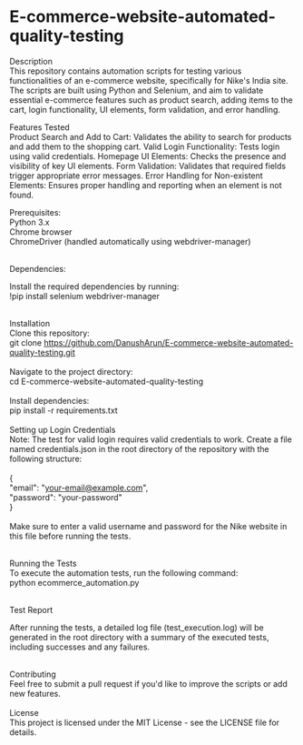 # E-commerce-website-automated-quality-testing

Description <br>
This repository contains automation scripts for testing various functionalities of an e-commerce website, specifically for Nike's India site. The scripts are built using Python and Selenium, and aim to validate essential e-commerce features such as product search, adding items to the cart, login functionality, UI elements, form validation, and error handling.

Features Tested <br>
Product Search and Add to Cart: Validates the ability to search for products and add them to the shopping cart.
Valid Login Functionality: Tests login using valid credentials.
Homepage UI Elements: Checks the presence and visibility of key UI elements.
Form Validation: Validates that required fields trigger appropriate error messages.
Error Handling for Non-existent Elements: Ensures proper handling and reporting when an element is not found.

Prerequisites: <br>
Python 3.x <br>
Chrome browser <br>
ChromeDriver (handled automatically using webdriver-manager) <br> <br>

Dependencies: <br>

Install the required dependencies by running: <br>
!pip install selenium webdriver-manager <br> <br>

Installation <br>
Clone this repository: <br>
git clone https://github.com/DanushArun/E-commerce-website-automated-quality-testing.git 
<br> <br>
Navigate to the project directory: <br>
cd E-commerce-website-automated-quality-testing
<br> <br>
Install dependencies: <br>
pip install -r requirements.txt
<br> <br>
Setting up Login Credentials <br>
Note: The test for valid login requires valid credentials to work. Create a file named credentials.json in the root directory of the repository with the following structure: 
<br> <br>
{ <br>
  "email": "your-email@example.com", <br>
  "password": "your-password" <br>
} <br> <br>
Make sure to enter a valid username and password for the Nike website in this file before running the tests. <br> <br>

Running the Tests <br>
To execute the automation tests, run the following command: <br>
python ecommerce_automation.py <br> <br>

Test Report <br>

After running the tests, a detailed log file (test_execution.log) will be generated in the root directory with a summary of the executed tests, including successes and any failures. <br> <br>

Contributing <br>
Feel free to submit a pull request if you'd like to improve the scripts or add new features.
<br> <br>
License <br>
This project is licensed under the MIT License - see the LICENSE file for details.

